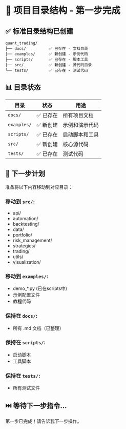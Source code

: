 # 📁 项目目录结构 - 第一步完成

## ✅ 标准目录结构已创建

```
quant_trading/
├── docs/          ✅ 已存在 - 文档目录
├── examples/      ✅ 新创建 - 示例代码
├── scripts/       ✅ 已存在 - 脚本工具
├── src/           ✅ 新创建 - 源代码目录
└── tests/         ✅ 已存在 - 测试代码
```

## 📊 目录状态

| 目录 | 状态 | 用途 |
|------|------|------|
| `docs/` | ✅ 已存在 | 所有项目文档 |
| `examples/` | ✅ 新创建 | 示例和演示代码 |
| `scripts/` | ✅ 已存在 | 启动脚本和工具 |
| `src/` | ✅ 新创建 | 核心源代码 |
| `tests/` | ✅ 已存在 | 测试代码 |

## 📝 下一步计划

准备将以下内容移动到对应目录：

### 移动到 `src/`:
- api/
- automation/
- backtesting/
- data/
- portfolio/
- risk_management/
- strategies/
- trading/
- utils/
- visualization/

### 移动到 `examples/`:
- demo_*.py (已在scripts中)
- 示例配置文件
- 教程代码

### 保持在 `docs/`:
- 所有 .md 文档（已整理）

### 保持在 `scripts/`:
- 启动脚本
- 工具脚本

### 保持在 `tests/`:
- 所有测试文件

## ⏭️ 等待下一步指令...

第一步已完成！请告诉我下一步操作。
